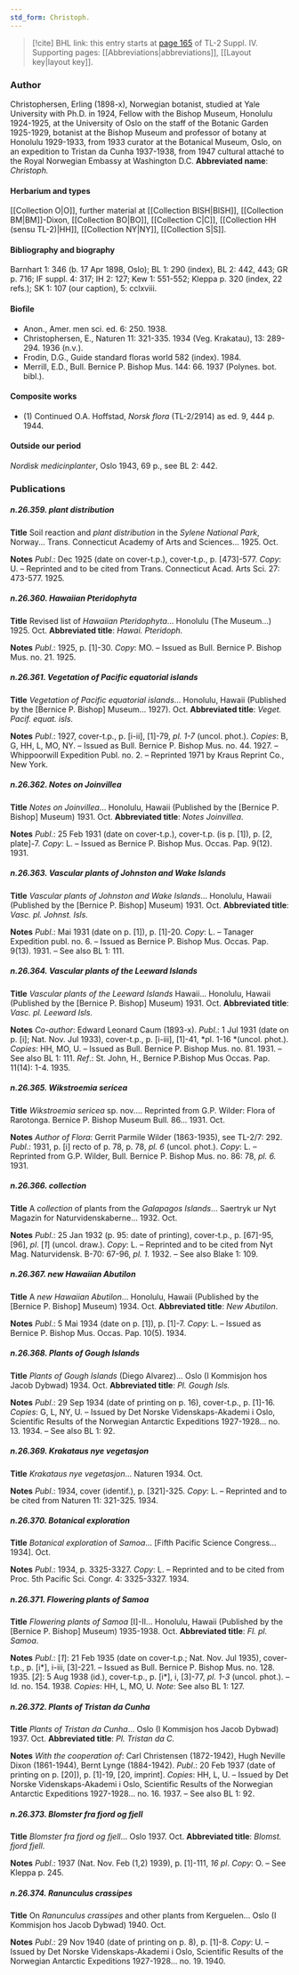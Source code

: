 ```yaml
---
std_form: Christoph.
---
```


> [!cite] BHL link: this entry starts at [page 165](https://www.biodiversitylibrary.org/page/33265842) of TL-2 Suppl. IV.
> Supporting pages: [[Abbreviations|abbreviations]], [[Layout key|layout key]].

### Author

Christophersen, Erling (1898-x), Norwegian botanist, studied at Yale University with Ph.D. in 1924, Fellow with the Bishop Museum, Honolulu 1924-1925, at the University of Oslo on the staff of the Botanic Garden 1925-1929, botanist at the Bishop Museum and professor of botany at Honolulu 1929-1933, from 1933 curator at the Botanical Museum, Oslo, on an expedition to Tristan da Cunha 1937-1938, from 1947 cultural attaché to the Royal Norwegian Embassy at Washington D.C. 
**Abbreviated name**: *Christoph.*

#### Herbarium and types

[[Collection O|O]], further material at [[Collection BISH|BISH]], [[Collection BM|BM]]-Dixon, [[Collection BO|BO]], [[Collection C|C]], [[Collection HH (sensu TL-2)|HH]], [[Collection NY|NY]], [[Collection S|S]].

#### Bibliography and biography

Barnhart 1: 346 (b. 17 Apr 1898, Oslo); BL 1: 290 (index), BL 2: 442, 443; GR p. 716; IF suppl. 4: 317; IH 2: 127; Kew 1: 551-552; Kleppa p. 320 (index, 22 refs.); SK 1: 107 (our caption), 5: cclxviii.

#### Biofile

- Anon., Amer. men sci. ed. 6: 250. 1938.
- Christophersen, E., Naturen 11: 321-335. 1934 (Veg. Krakatau), 13: 289-294. 1936 (n.v.).
- Frodin, D.G., Guide standard floras world 582 (index). 1984.
- Merrill, E.D., Bull. Bernice P. Bishop Mus. 144: 66. 1937 (Polynes. bot. bibl.).

#### Composite works

- (1) Continued O.A. Hoffstad, *Norsk flora* (TL-2/2914) as ed. 9, 444 p. 1944.

#### Outside our period

*Nordisk medicinplanter*, Oslo 1943, 69 p., see BL 2: 442.

### Publications

##### n.26.359. plant distribution

**Title**
Soil reaction and *plant distribution* in the *Sylene National Park*, Norway... Trans. Connecticut Academy of Arts and Sciences... 1925. Oct.

**Notes**
*Publ*.: Dec 1925 (date on cover-t.p.), cover-t.p., p. \[473\]-577. *Copy*: U. – Reprinted and to be cited from Trans. Connecticut Acad. Arts Sci. 27: 473-577. 1925.

##### n.26.360. Hawaiian Pteridophyta

**Title**
Revised list of *Hawaiian Pteridophyta*... Honolulu (The Museum...) 1925. Oct.
**Abbreviated title**: *Hawai. Pteridoph.*

**Notes**
*Publ*.: 1925, p. \[1\]-30. *Copy*: MO. – Issued as Bull. Bernice P. Bishop Mus. no. 21. 1925.

##### n.26.361. Vegetation of Pacific equatorial islands

**Title**
*Vegetation of Pacific equatorial islands*... Honolulu, Hawaii (Published by the \[Bernice P. Bishop\] Museum... 1927). Oct.
**Abbreviated title**: *Veget. Pacif. equat. isls.*

**Notes**
*Publ*.: 1927, cover-t.p., p. \[i-ii\], \[1\]-79, *pl. 1-7* (uncol. phot.). *Copies*: B, G, HH, L, MO, NY. – Issued as Bull. Bernice P. Bishop Mus. no. 44. 1927. – Whippoorwill Expedition Publ. no. 2. – Reprinted 1971 by Kraus Reprint Co., New York.

##### n.26.362. Notes on Joinvillea

**Title**
*Notes on Joinvillea*... Honolulu, Hawaii (Published by the \[Bernice P. Bishop\] Museum) 1931. Oct.
**Abbreviated title**: *Notes Joinvillea*.

**Notes**
*Publ*.: 25 Feb 1931 (date on cover-t.p.), cover-t.p. (is p. \[1\]), p. \[2, plate\]-7. *Copy*: L. – Issued as Bernice P. Bishop Mus. Occas. Pap. 9(12). 1931.

##### n.26.363. Vascular plants of Johnston and Wake Islands

**Title**
*Vascular plants of Johnston and Wake Islands*... Honolulu, Hawaii (Published by the \[Bernice P. Bishop\] Museum) 1931. Oct.
**Abbreviated title**: *Vasc. pl. Johnst. Isls.*

**Notes**
*Publ*.: Mai 1931 (date on p. \[1\]), p. \[1\]-20. *Copy*: L. – Tanager Expedition publ. no. 6. – Issued as Bernice P. Bishop Mus. Occas. Pap. 9(13). 1931. – See also BL 1: 111.

##### n.26.364. Vascular plants of the Leeward Islands

**Title**
*Vascular plants of the Leeward Islands* Hawaii... Honolulu, Hawaii (Published by the \[Bernice P. Bishop\] Museum) 1931. Oct.
**Abbreviated title**: *Vasc. pl. Leeward Isls.*

**Notes**
*Co-author*: Edward Leonard Caum (1893-x).
*Publ*.: 1 Jul 1931 (date on p. \[i\]; Nat. Nov. Jul 1933), cover-t.p., p. \[i-iii\], \[1\]-41, *pl. 1-16 *(uncol. phot.). *Copies*: HH, MO, U. – Issued as Bull. Bernice P. Bishop Mus. no. 81. 1931. – See also BL 1: 111.
*Ref*.: St. John, H., Bernice P.Bishop Mus Occas. Pap. 11(14): 1-4. 1935.

##### n.26.365. Wikstroemia sericea

**Title**
*Wikstroemia sericea* sp. nov.... Reprinted from G.P. Wilder: Flora of Rarotonga. Bernice P. Bishop Museum Bull. 86... 1931. Oct.

**Notes**
*Author of Flora*: Gerrit Parmile Wilder (1863-1935), see TL-2/7: 292.
*Publ*.: 1931, p. \[i\] recto of p. 78, p. 78, *pl. 6* (uncol. phot.). *Copy*: L. – Reprinted from G.P. Wilder, Bull. Bernice P. Bishop Mus. no. 86: 78, *pl. 6.* 1931.

##### n.26.366. collection

**Title**
A *collection* of plants from the *Galapagos Islands*... Saertryk ur Nyt Magazin for Naturvidenskaberne... 1932. Oct.

**Notes**
*Publ*.: 25 Jan 1932 (p. 95: date of printing), cover-t.p., p. \[67\]-95, \[96\], *pl*. \[*1*\] (uncol. draw.).
*Copy*: L. – Reprinted and to be cited from Nyt Mag. Naturvidensk. B-70: 67-96, *pl. 1.* 1932. – See also Blake 1: 109.

##### n.26.367. new Hawaiian Abutilon

**Title**
A *new Hawaiian Abutilon*... Honolulu, Hawaii (Published by the \[Bernice P. Bishop\] Museum) 1934. Oct.
**Abbreviated title**: *New Abutilon*.

**Notes**
*Publ*.: 5 Mai 1934 (date on p. \[1\]), p. \[1\]-7. *Copy*: L. – Issued as Bernice P. Bishop Mus. Occas. Pap. 10(5). 1934.

##### n.26.368. Plants of Gough Islands

**Title**
*Plants of Gough Islands* (Diego Alvarez)... Oslo (I Kommisjon hos Jacob Dybwad) 1934. Oct.
**Abbreviated title**: *Pl. Gough Isls.*

**Notes**
*Publ*.: 29 Sep 1934 (date of printing on p. 16), cover-t.p., p. \[1\]-16. *Copies*: G, L, NY, U. – Issued by Det Norske Videnskaps-Akademi i Oslo, Scientific Results of the Norwegian Antarctic Expeditions 1927-1928... no. 13. 1934. – See also BL 1: 92.

##### n.26.369. Krakataus nye vegetasjon

**Title**
*Krakataus nye vegetasjon*... Naturen 1934. Oct.

**Notes**
*Publ*.: 1934, cover (identif.), p. \[321\]-325. *Copy*: L. – Reprinted and to be cited from Naturen 11: 321-325. 1934.

##### n.26.370. Botanical exploration

**Title**
*Botanical exploration* of *Samoa*... \[Fifth Pacific Science Congress... 1934\]. Oct.

**Notes**
*Publ*.: 1934, p. 3325-3327. *Copy*: L. – Reprinted and to be cited from Proc. 5th Pacific Sci. Congr. 4: 3325-3327. 1934.

##### n.26.371. Flowering plants of Samoa

**Title**
*Flowering plants of Samoa* \[I\]-II... Honolulu, Hawaii (Published by the \[Bernice P. Bishop\] Museum) 1935-1938. Oct.
**Abbreviated title**: *Fl. pl. Samoa*.

**Notes**
*Publ*.: \[*1*\]: 21 Feb 1935 (date on cover-t.p.; Nat. Nov. Jul 1935), cover-t.p., p. \[i\*\], i-iii, \[3\]-221. – Issued as Bull. Bernice P. Bishop Mus. no. 128. 1935.
\[*2*\]: 5 Aug 1938 (id.), cover-t.p., p. \[i\*\], i, \[3\]-77, *pl. 1-3* (uncol. phot.). – Id. no. 154. 1938.
*Copies*: HH, L, MO, U.
*Note*: See also BL 1: 127.

##### n.26.372. Plants of Tristan da Cunha

**Title**
*Plants of Tristan da Cunha*... Oslo (I Kommisjon hos Jacob Dybwad) 1937. Oct.
**Abbreviated title**: *Pl. Tristan da C.*

**Notes**
*With the cooperation of*: Carl Christensen (1872-1942), Hugh Neville Dixon (1861-1944), Bernt Lynge (1884-1942).
*Publ*.: 20 Feb 1937 (date of printing on p. \[20\]), p. \[1\]-19, \[20, imprint\]. *Copies*: HH, L, U. – Issued by Det Norske Videnskaps-Akademi i Oslo, Scientific Results of the Norwegian Antarctic Expeditions 1927-1928... no. 16. 1937. – See also BL 1: 92.

##### n.26.373. Blomster fra fjord og fjell

**Title**
*Blomster fra fjord og fjell*... Oslo 1937. Oct.
**Abbreviated title**: *Blomst. fjord fjell*.

**Notes**
*Publ*.: 1937 (Nat. Nov. Feb (1,2) 1939), p. \[1\]-111, *16 pl*. *Copy*: O. – See Kleppa p. 245.

##### n.26.374. Ranunculus crassipes

**Title**
On *Ranunculus crassipes* and other plants from Kerguelen... Oslo (I Kommisjon hos Jacob Dybwad) 1940. Oct.

**Notes**
*Publ*.: 29 Nov 1940 (date of printing on p. 8), p. \[1\]-8. *Copy*: U. – Issued by Det Norske Videnskaps-Akademi i Oslo, Scientific Results of the Norwegian Antarctic Expeditions 1927-1928... no. 19. 1940.

